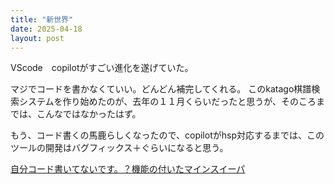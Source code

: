 ```yaml
---
title: "新世界"
date: 2025-04-18
layout: post
---
```


VScode　copilotがすごい進化を遂げていた。

マジでコードを書かなくていい。どんどん補完してくれる。
このkatago棋譜検索システムを作り始めたのが、去年の１１月くらいだったと思うが、そのころまでは、こんなではなかったはず。

もう、コード書くの馬鹿らしくなったので、copilotがhsp対応するまでは、このツールの開発はバグフィックス＋ぐらいになると思う。

[自分コード書いてないです。？機能の付いたマインスイーパ](https://sphosino.github.io/katago-kifu-search/minesweeper.html)
